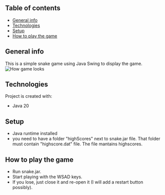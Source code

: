 ## Table of contents

- [General info](#general-info)
- [Technologies](#technologies)
- [Setup](#setup)
- [How to play the game](#how-to-play-the-game)

## General info

This is a simple snake game using Java Swing to display the game.
![How game looks](snakePhoto.png)

## Technologies

Project is created with:

- Java 20

## Setup

- Java runtime installed
- you need to have a folder "highScores" next to snake.jar file. That folder must contain "highscore.dat" file. The file mantains highscores.

## How to play the game

- Run snake.jar.
- Start playing with the WSAD keys.
- If you lose, just close it and re-open it (I will add a restart button possibly).
